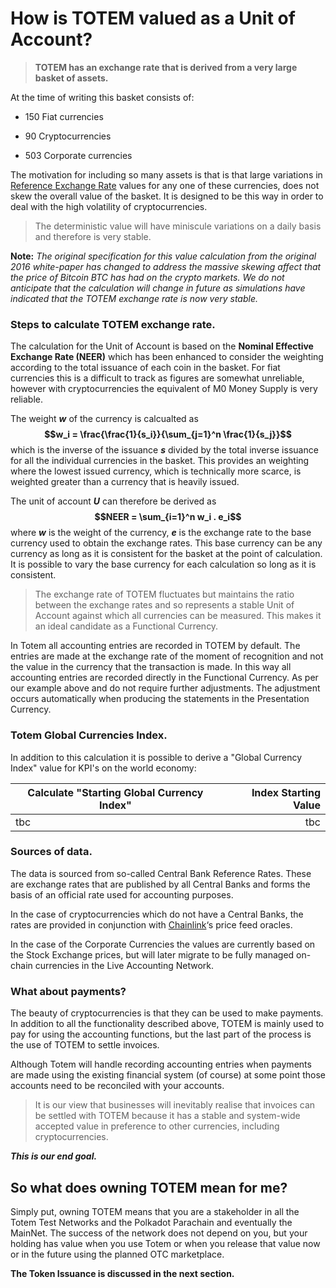 

# How is TOTEM valued as a Unit of Account?

> **TOTEM has an exchange rate that is derived from a very large basket of assets.**

At the time of writing this basket consists of:

* 150 Fiat currencies 

* 90 Cryptocurrencies

* 503 Corporate currencies 

The motivation for including so many assets is that is that large variations in [Reference Exchange Rate](/information/overview-token-3?id=sources-of-data) values for any one of these currencies, does not skew the overall value of the basket. It is designed to be this way in order to deal with the high volatility of cryptocurrencies.

> The deterministic value will have miniscule variations on a daily basis and therefore is very stable.

**Note:** _The original specification for this value calculation from the original 2016 white-paper has changed to address the massive skewing affect that the price of Bitcoin BTC has had on the crypto markets. We do not anticipate that the calculation will change in future as simulations have indicated that the TOTEM exchange rate is now very stable._

### Steps to calculate TOTEM exchange rate.

The calculation for the Unit of Account is based on the **Nominal Effective Exchange Rate (NEER)** which has been enhanced to consider the weighting according to the total issuance of each coin in the basket. For fiat currencies this is a difficult to track as figures are somewhat unreliable, however with cryptocurrencies the equivalent of M0 Money Supply is very reliable. 

The weight **$w$** of the currency is calcualted as **$$w_i = \frac{\frac{1}{s_i}}{\sum_{j=1}^n \frac{1}{s_j}}$$** which is the inverse of the issuance **$s$** divided by the total inverse issuance for all the individual currencies in the basket. This provides an weighting where the lowest issued currency, which is technically more scarce, is weighted greater than a currency that is heavily issued.

The unit of account **$U$** can therefore be derived as **$$NEER = \sum_{i=1}^n w_i . e_i$$** where **$w$** is the weight of the currency, **$e$** is the exchange rate to the base currency used to obtain the exchange rates. This base currency can be any currency as long as it is consistent for the basket at the point of calculation. It is possible to vary the base currency for each calculation so long as it is consistent.

> The exchange rate of TOTEM fluctuates but maintains the ratio between the exchange rates and so represents a stable Unit of Account against which all currencies can be measured. This makes it an ideal candidate as a Functional Currency.

In Totem all accounting entries are recorded in TOTEM by default. The entries are made at the exchange rate of the moment of recognition and not the value in the currency that the transaction is made. In this way all accounting entries are recorded directly in the Functional Currency. As per our example above and do not require further adjustments. The adjustment occurs automatically when producing the statements in the Presentation Currency.


### Totem Global Currencies Index.

In addition to this calculation it is possible to derive a "Global Currency Index" value for KPI's on the world economy: 

| Calculate "Starting Global Currency Index"                                                  | Index  Starting Value |
|---------------------------------------------------------------------------------------------| ---------------------:|
| tbc                                                                                         | tbc                   |

### Sources of data.

The data is sourced from so-called Central Bank Reference Rates. These are exchange rates that are published by all Central Banks and forms the basis of an official rate used for accounting purposes.

In the case of cryptocurrencies which do not have a Central Banks, the rates are provided in conjunction with [Chainlink](https://data.chain.link)‘s price feed oracles.

In the case of the Corporate Currencies the values are currently based on the Stock Exchange prices, but will later migrate to be fully managed on-chain currencies in the Live Accounting Network. 

### What about payments?

The beauty of cryptocurrencies is that they can be used to make payments. In addition to all the functionality described above, TOTEM is mainly used to pay for using the accounting functions, but the last part of the process is the use of TOTEM to settle invoices. 

Although Totem will handle recording accounting entries when payments are made using the existing financial system (of course) at some point those accounts need to be reconciled with your accounts.

> It is our view that businesses will inevitably realise that invoices can be settled with TOTEM because it has a stable and system-wide accepted value in preference to other currencies, including cryptocurrencies. 

**_This is our end goal._**

## So what does owning TOTEM mean for me?

Simply put, owning TOTEM means that you are a stakeholder in all the Totem Test Networks and the Polkadot Parachain and eventually the MainNet. The success of the network does not depend on you, but your holding has value when you use Totem or when you release that value now or in the future using the planned OTC marketplace.

**The Token Issuance is discussed in the next section.**